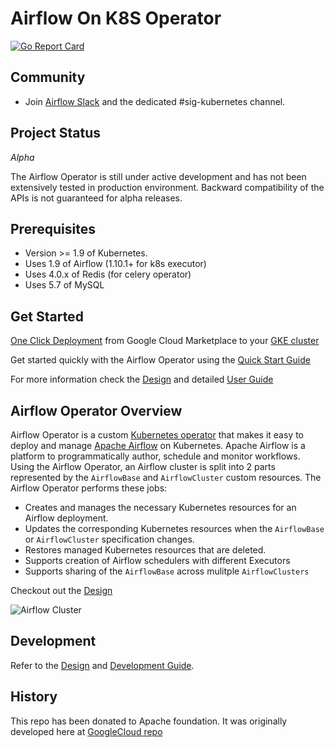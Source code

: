 <!--
 Licensed to the Apache Software Foundation (ASF) under one or more
 contributor license agreements.  See the NOTICE file distributed with
 this work for additional information regarding copyright ownership.
 The ASF licenses this file to You under the Apache License, Version 2.0
 (the "License"); you may not use this file except in compliance with
 the License.  You may obtain a copy of the License at

    http://www.apache.org/licenses/LICENSE-2.0

 Unless required by applicable law or agreed to in writing, software
 distributed under the License is distributed on an "AS IS" BASIS,
 WITHOUT WARRANTIES OR CONDITIONS OF ANY KIND, either express or implied.
 See the License for the specific language governing permissions and
 limitations under the License.
 -->

# Airflow On K8S Operator
[![Go Report Card](https://goreportcard.com/badge/github.com/apache/airflow-on-k8s-operator)](https://goreportcard.com/report/github.com/apache/airflow-on-k8s-operator)

## Community

* Join [Airflow Slack](https://apache-airflow-slack.herokuapp.com) and the dedicated #sig-kubernetes channel.

## Project Status

*Alpha*

The Airflow Operator is still under active development and has not been extensively tested in production environment. Backward compatibility of the APIs is not guaranteed for alpha releases.

## Prerequisites
* Version >= 1.9 of Kubernetes.
* Uses 1.9 of Airflow (1.10.1+ for k8s executor)
* Uses 4.0.x of Redis (for celery operator)
* Uses 5.7 of MySQL

## Get Started

[One Click Deployment](https://console.cloud.google.com/marketplace/details/google/airflow-operator) from Google Cloud Marketplace to your [GKE cluster](https://cloud.google.com/kubernetes-engine/)

Get started quickly with the Airflow Operator using the [Quick Start Guide](docs/quickstart.md)

For more information check the [Design](docs/design.md) and detailed [User Guide](docs/userguide.md)

## Airflow Operator Overview
Airflow Operator is a custom [Kubernetes operator](https://coreos.com/blog/introducing-operators.html) that makes it easy to deploy and manage [Apache Airflow](https://airflow.apache.org/) on Kubernetes. Apache Airflow is a platform to programmatically author, schedule and monitor workflows. Using the Airflow Operator, an Airflow cluster is split into 2 parts represented by the `AirflowBase` and `AirflowCluster` custom resources.
The Airflow Operator performs these jobs:
* Creates and manages the necessary Kubernetes resources for an Airflow deployment.
* Updates the corresponding Kubernetes resources when the `AirflowBase` or `AirflowCluster` specification changes.
* Restores managed Kubernetes resources that are deleted.
* Supports creation of Airflow schedulers with different Executors
* Supports sharing of the `AirflowBase` across mulitple `AirflowClusters`

Checkout out the [Design](docs/design.md)

![Airflow Cluster](docs/airflow-cluster.png)


## Development

Refer to the [Design](docs/design.md) and [Development Guide](docs/development.md).

## History
This repo has been donated to Apache foundation.
It was originally developed here at [GoogleCloud repo](https://github.com/GoogleCloudPlatform/airflow-operator)
